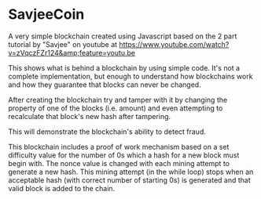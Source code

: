 # SavjeeCoin
A very simple blockchain created using Javascript based on the 2 part tutorial by "Savjee" on youtube at 
https://www.youtube.com/watch?v=zVqczFZr124&amp;feature=youtu.be

This shows what is behind a blockchain by using simple code. 
It's not a complete implementation, but enough to understand how blockchains work and how they guarantee that blocks can never be changed.

After creating the  blockchain try and tamper with it by changing the property of one of the blocks (i.e. amount) 
and even attempting to recalculate that block's new hash after tampering.

This will demonstrate the blockchain's ability to detect fraud. 

This blockchain includes a proof of work mechanism based on a set difficulty value for the number of 0s which a hash for a new block must 
begin with. 
The nonce value is changed with each mining attempt to generate a new hash. 
This mining attempt (in the while loop) stops when an acceptable hash (with correct number of starting 0s) is generated
and that valid block is added to the chain.

